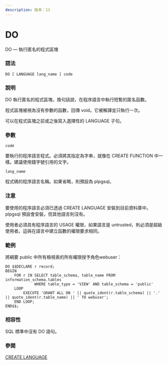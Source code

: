 ```yaml
---
description: 版本：11
---
```


# DO

DO — 執行匿名的程式區塊

### 語法

```
DO [ LANGUAGE lang_name ] code
```

### 說明

DO 執行匿名的程式區塊，換句話說，在程序語言中執行短暫的匿名函數。

程式區塊被視為沒有參數的函數，回傳 void。它被解譯並只執行一次。

可以在程式區塊之前或之後寫入選擇性的 LANGUAGE 子句。

### 參數

_`code`_

要執行的程序語言程式。必須將其指定為字串，就像在 CREATE FUNCTION 中一樣。建議使用錢字號引用的文字。

_`lang_name`_

程式碼的程序語言名稱。如果省略，則預設為 plpgsql。

### 注意

要使用的程序語言必須已透過 CREATE LANGUAGE 安裝到目前資料庫中。plpgsql 預設會安裝，但其他語言則沒有。

使用者必須具有程序語言的 USAGE 權限，如果語言是 untrusted，則必須是超級使用者。這與在語言中建立函數的權限要求相同。

### 範例

將綱要 public 中所有檢視表的所有權限授予角色webuser：

```
DO $$DECLARE r record;
BEGIN
    FOR r IN SELECT table_schema, table_name FROM information_schema.tables
             WHERE table_type = 'VIEW' AND table_schema = 'public'
    LOOP
        EXECUTE 'GRANT ALL ON ' || quote_ident(r.table_schema) || '.' || quote_ident(r.table_name) || ' TO webuser';
    END LOOP;
END$$;
```

### 相容性

SQL 標準中沒有 DO 語句。

### 參閱

[CREATE LANGUAGE](create-language.md)
